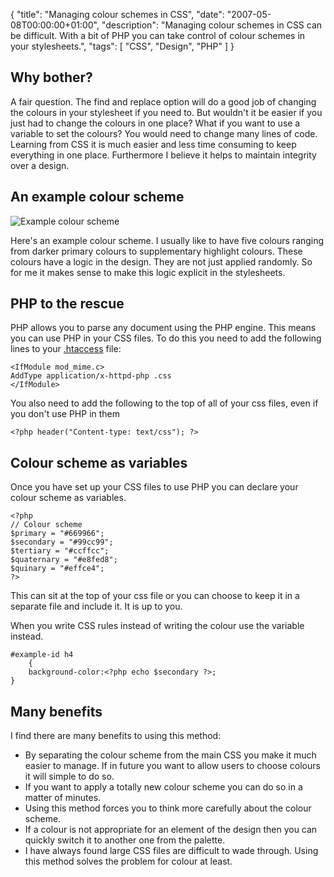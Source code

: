 {
  "title": "Managing colour schemes in CSS",
  "date": "2007-05-08T00:00:00+01:00",
  "description": "Managing colour schemes in CSS can be difficult. With a bit of PHP you can take control of colour schemes in your stylesheets.",
  "tags": [
    "CSS",
    "Design",
    "PHP"
  ]
}

## Why bother?

A fair question. The find and replace option will do a good job of changing the colours in your stylesheet if you need to. But wouldn't it be easier if you just had to change the colours in one place? What if you want to use a variable to set the colours? You would need to change many lines of code. Learning from CSS it is much easier and less time consuming to keep everything in one place. Furthermore I believe it helps to maintain integrity over a design.

## An example colour scheme

![Example colour scheme][1] 

Here's an example colour scheme. I usually like to have five colours ranging from darker primary colours to supplementary highlight colours. These colours have a logic in the design. They are not just applied randomly. So for me it makes sense to make this logic explicit in the stylesheets. 

## PHP to the rescue

PHP allows you to parse any document using the PHP engine. This means you can use PHP in your CSS files. To do this you need to add the following lines to your [.htaccess][2] file: 

    <IfModule mod_mime.c>
    AddType application/x-httpd-php .css
    </IfModule>

You also need to add the following to the top of all of your css files, even if you don't use PHP in them 

    <?php header("Content-type: text/css"); ?>

## Colour scheme as variables

Once you have set up your CSS files to use PHP you can declare your colour scheme as variables. 

    <?php
    // Colour scheme
    $primary = "#669966";
    $secondary = "#99cc99";
    $tertiary = "#ccffcc";
    $quaternary = "#e8fed8";
    $quinary = "#effce4";
    ?>

This can sit at the top of your css file or you can choose to keep it in a separate file and include it. It is up to you.

When you write CSS rules instead of writing the colour use the variable instead. 

    #example-id h4
        {
        background-color:<?php echo $secondary ?>;
    }

## Many benefits

I find there are many benefits to using this method:

* By separating the colour scheme from the main CSS you make it much easier to manage. If in future you want to allow users to choose colours it will simple to do so.
* If you want to apply a totally new colour scheme you can do so in a matter of minutes.
* Using this method forces you to think more carefully about the colour scheme.
* If a colour is not appropriate for an element of the design then you can quickly switch it to another one from the palette.
* I have always found large CSS files are difficult to wade through. Using this method solves the problem for colour at least.

 [1]: http://shapeshed.com/images/articles/color_scheme.png 
 [2]: http://httpd.apache.org/docs/1.3/howto/htaccess.html
